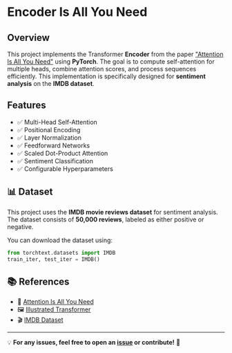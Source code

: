 # Encoder Is All You Need

## Overview
This project implements the Transformer **Encoder** from the paper ["Attention Is All You Need"](https://arxiv.org/abs/1706.03762) using **PyTorch**. The goal is to compute self-attention for multiple heads, combine attention scores, and process sequences efficiently. This implementation is specifically designed for **sentiment analysis** on the **IMDB dataset**.

## Features
- ✅ Multi-Head Self-Attention
- ✅ Positional Encoding
- ✅ Layer Normalization
- ✅ Feedforward Networks
- ✅ Scaled Dot-Product Attention
- ✅ Sentiment Classification
- ✅ Configurable Hyperparameters


## 📊 Dataset
This project uses the **IMDB movie reviews dataset** for sentiment analysis. The dataset consists of **50,000 reviews**, labeled as either positive or negative.

You can download the dataset using:
```python
from torchtext.datasets import IMDB
train_iter, test_iter = IMDB()
```

## 📚 References
- 📄 [Attention Is All You Need](https://arxiv.org/abs/1706.03762)
- 🖼️ [Illustrated Transformer](https://jalammar.github.io/illustrated-transformer/)
- 🎬 [IMDB Dataset](https://ai.stanford.edu/~amaas/data/sentiment/)

---
💡 **For any issues, feel free to open an [issue](https://github.com/yourusername/encoder-is-all-you-need/issues) or contribute!** 🚀
